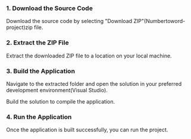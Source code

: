 ### 1. Download the Source Code

Download the source code by  selecting "Download ZIP"(Numbertoword-project)zip file.

### 2. Extract the ZIP File

Extract the downloaded ZIP file to a location on your local machine.

### 3. Build the Application

Navigate to the extracted folder and open the solution in your preferred development environment(Visual Studio).

Build the solution to compile the application.

### 4. Run the Application

Once the application is built successfully, you can run the project.
